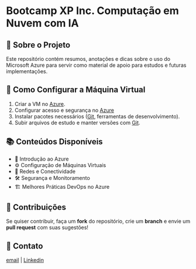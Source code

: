 # Bootcamp XP Inc. Computação em Nuvem com IA

## 📌 Sobre o Projeto
Este repositório contém resumos, anotações e dicas sobre o uso do Microsoft Azure para servir como material de apoio para estudos e futuras implementações.

## 🚀 Como Configurar a Máquina Virtual
1. Criar a VM no [Azure](https://learn.microsoft.com/pt-br/azure/virtual-machines/windows/quick-create-portal).
2. Configurar acesso e segurança no [Azure](https://learn.microsoft.com/pt-br/security/benchmark/azure/security-control-identity-access-control)
3. Instalar pacotes necessários ([Git](https://learn.microsoft.com/pt-br/azure/app-service/deploy-local-git), ferramentas de desenvolvimento).
4. Subir arquivos de estudo e manter versões com [Git](https://learn.microsoft.com/pt-br/azure/devops/repos/git/gitworkflow?view=azure-devops).

## 📚 Conteúdos Disponíveis
- 📄 Introdução ao Azure
- ⚙️ Configuração de Máquinas Virtuais
- 🔗 Redes e Conectividade
- 🛠️ Segurança e Monitoramento
- 🏗️ Melhores Práticas DevOps no Azure

## 🤝 Contribuições
Se quiser contribuir, faça um **fork** do repositório, crie um **branch** e envie um **pull request** com suas sugestões!

## 📧 Contato
[email](mailto:fagundz@gmail.com) | 
[Linkedin](https://www.linkedin.com/in/ricardofagundes/)
